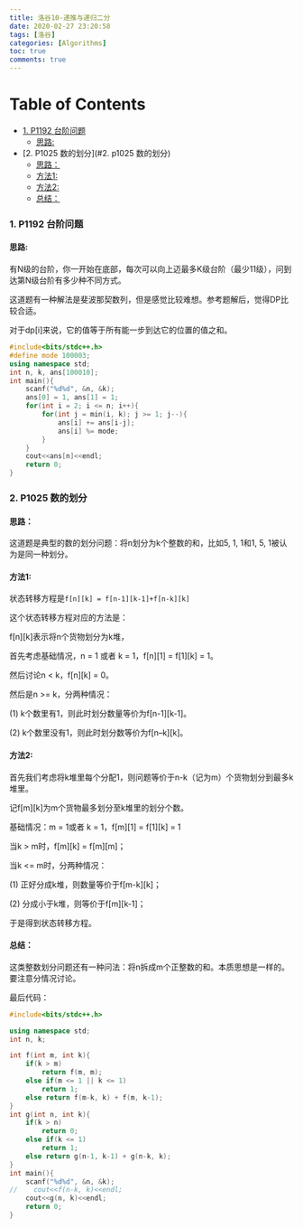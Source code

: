 ```yaml
---
title: 洛谷10-递推与递归二分
date: 2020-02-27 23:20:58
tags: [洛谷]
categories: [Algorithms]
toc: true
comments: true
---
```


Table of Contents
=================

* [1. P1192 台阶问题](#1-p1192-台阶问题)
	* [思路:](#思路)
* [2. P1025 数的划分](#2. p1025 数的划分)
	* [思路：](#思路-1)
	* [方法1:](#方法1)
	* [方法2:](#方法2)
	* [总结：](#总结)




### 1. P1192 台阶问题

#### 思路:

有N级的台阶，你一开始在底部，每次可以向上迈最多K级台阶（最少11级），问到达第N级台阶有多少种不同方式。

这道题有一种解法是斐波那契数列，但是感觉比较难想。参考题解后，觉得DP比较合适。

对于dp[i]来说，它的值等于所有能一步到达它的位置的值之和。

```c++
#include<bits/stdc++.h>
#define mode 100003;
using namespace std;
int n, k, ans[100010];
int main(){
    scanf("%d%d", &n, &k);
    ans[0] = 1, ans[1] = 1;
    for(int i = 2; i <= n; i++){
        for(int j = min(i, k); j >= 1; j--){
            ans[i] += ans[i-j];
            ans[i] %= mode;
        }
    }
    cout<<ans[n]<<endl;
    return 0;
}
```

### 2. P1025 数的划分

#### 思路：

这道题是典型的数的划分问题：将n划分为k个整数的和，比如5, 1, 1和1, 5, 1被认为是同一种划分。

#### 方法1:

状态转移方程是`f[n][k] = f[n-1][k-1]+f[n-k][k]`

这个状态转移方程对应的方法是：

f[n]\[k]表示将n个货物划分为k堆，

首先考虑基础情况，n = 1 或者 k = 1，f[n]\[1] = f[1]\[k] = 1。

然后讨论n < k，f[n]\[k] = 0。

然后是n >= k，分两种情况：

(1) k个数里有1，则此时划分数量等价为f[n-1]\[k-1]。

(2) k个数里没有1，则此时划分数等价为f[n–k]\[k]。

#### 方法2:

首先我们考虑将k堆里每个分配1，则问题等价于n-k（记为m）个货物划分到最多k堆里。

记f[m]\[k]为m个货物最多划分至k堆里的划分个数。

基础情况：m = 1或者 k = 1，f[m]\[1] = f[1]\[k] = 1

当k > m时，f[m]\[k] = f[m]\[m]；

当k <= m时，分两种情况：

(1) 正好分成k堆，则数量等价于f[m-k]\[k]；

(2) 分成小于k堆，则等价于f[m]\[k-1]；

于是得到状态转移方程。

#### 总结：

这类整数划分问题还有一种问法：将n拆成m个正整数的和。本质思想是一样的。要注意分情况讨论。

最后代码：

```c++
#include<bits/stdc++.h>

using namespace std;
int n, k;

int f(int m, int k){
    if(k > m)
        return f(m, m);
    else if(m <= 1 || k <= 1)
        return 1;
    else return f(m-k, k) + f(m, k-1);
}
int g(int n, int k){
    if(k > n)
        return 0;
    else if(k <= 1)
        return 1;
    else return g(n-1, k-1) + g(n-k, k);
}
int main(){
    scanf("%d%d", &n, &k);
//    cout<<f(n-k, k)<<endl;
    cout<<g(n, k)<<endl;
    return 0;
}
```



